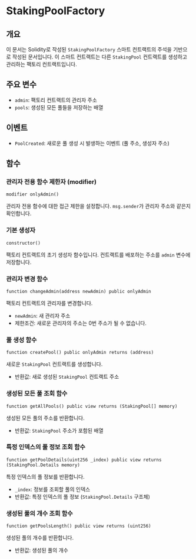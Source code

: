 # StakingPoolFactory

## 개요

이 문서는 Solidity로 작성된 `StakingPoolFactory` 스마트 컨트랙트의 주석을 기반으로 작성된 문서입니다. 이 스마트 컨트랙트는 다른 `StakingPool` 컨트랙트를 생성하고 관리하는 팩토리 컨트랙트입니다.

## 주요 변수

- `admin`: 팩토리 컨트랙트의 관리자 주소
- `pools`: 생성된 모든 풀들을 저장하는 배열

## 이벤트

- `PoolCreated`: 새로운 풀 생성 시 발생하는 이벤트 (풀 주소, 생성자 주소)

## 함수

### 관리자 전용 함수 제한자 (modifier)

```solidity
modifier onlyAdmin()
```

관리자 전용 함수에 대한 접근 제한을 설정합니다. `msg.sender`가 관리자 주소와 같은지 확인합니다.

### 기본 생성자

```solidity
constructor()
```

팩토리 컨트랙트의 초기 생성자 함수입니다. 컨트랙트를 배포하는 주소를 `admin` 변수에 저장합니다.

### 관리자 변경 함수

```solidity
function changeAdmin(address newAdmin) public onlyAdmin
```

팩토리 컨트랙트의 관리자를 변경합니다.

- `newAdmin`: 새 관리자 주소
- 제한조건: 새로운 관리자의 주소는 0번 주소가 될 수 없습니다.

### 풀 생성 함수

```solidity
function createPool() public onlyAdmin returns (address)
```

새로운 `StakingPool` 컨트랙트를 생성합니다.

- 반환값: 새로 생성된 `StakingPool` 컨트랙트 주소

### 생성된 모든 풀 조회 함수

```solidity
function getAllPools() public view returns (StakingPool[] memory)
```

생성된 모든 풀의 주소를 반환합니다.

- 반환값: `StakingPool` 주소가 포함된 배열

### 특정 인덱스의 풀 정보 조회 함수

```solidity
function getPoolDetails(uint256 _index) public view returns (StakingPool.Details memory)
```

특정 인덱스의 풀 정보를 반환합니다.

- `_index`: 정보를 조회할 풀의 인덱스
- 반환값: 특정 인덱스의 풀 정보 (`StakingPool.Details` 구조체)

### 생성된 풀의 개수 조회 함수

```solidity
function getPoolsLength() public view returns (uint256)
```

생성된 풀의 개수를 반환합니다.

- 반환값: 생성된 풀의 개수
